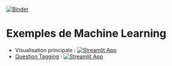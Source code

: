 [![Binder](https://mybinder.org/badge_logo.svg)](https://mybinder.org/v2/gh/mGolos/Machine-Learning-Examples/master)
# Exemples de Machine Learning
* Visualisation principale : [![Streamlit App](https://static.streamlit.io/badges/streamlit_badge_black_white.svg)](https://share.streamlit.io/mGolos/Machine-Learning-Examples/master/main.py)
* [Question Tagging](https://github.com/mGolos/Machine-Learning-Examples/tree/master/examples/question_tagging) : [![Streamlit App](https://static.streamlit.io/badges/streamlit_badge_black_white.svg)](https://share.streamlit.io/mgolos/machine-learning-examples/main.py?p=question-tagging)
